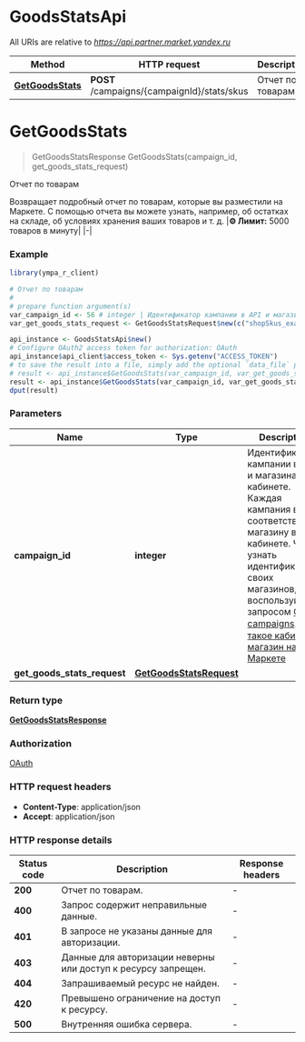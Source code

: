 # GoodsStatsApi

All URIs are relative to *https://api.partner.market.yandex.ru*

Method | HTTP request | Description
------------- | ------------- | -------------
[**GetGoodsStats**](GoodsStatsApi.md#GetGoodsStats) | **POST** /campaigns/{campaignId}/stats/skus | Отчет по товарам


# **GetGoodsStats**
> GetGoodsStatsResponse GetGoodsStats(campaign_id, get_goods_stats_request)

Отчет по товарам

Возвращает подробный отчет по товарам, которые вы разместили на Маркете. С помощью отчета вы можете узнать, например, об остатках на складе, об условиях хранения ваших товаров и т. д.  |**⚙️ Лимит:** 5000 товаров в минуту| |-| 

### Example
```R
library(ympa_r_client)

# Отчет по товарам
#
# prepare function argument(s)
var_campaign_id <- 56 # integer | Идентификатор кампании в API и магазина в кабинете. Каждая кампания в API соответствует магазину в кабинете.  Чтобы узнать идентификаторы своих магазинов, воспользуйтесь запросом [GET campaigns](../../reference/campaigns/getCampaigns.md).  ℹ️ [Что такое кабинет и магазин на Маркете](https://yandex.ru/support/marketplace/account/introduction.html) 
var_get_goods_stats_request <- GetGoodsStatsRequest$new(c("shopSkus_example")) # GetGoodsStatsRequest | 

api_instance <- GoodsStatsApi$new()
# Configure OAuth2 access token for authorization: OAuth
api_instance$api_client$access_token <- Sys.getenv("ACCESS_TOKEN")
# to save the result into a file, simply add the optional `data_file` parameter, e.g.
# result <- api_instance$GetGoodsStats(var_campaign_id, var_get_goods_stats_requestdata_file = "result.txt")
result <- api_instance$GetGoodsStats(var_campaign_id, var_get_goods_stats_request)
dput(result)
```

### Parameters

Name | Type | Description  | Notes
------------- | ------------- | ------------- | -------------
 **campaign_id** | **integer**| Идентификатор кампании в API и магазина в кабинете. Каждая кампания в API соответствует магазину в кабинете.  Чтобы узнать идентификаторы своих магазинов, воспользуйтесь запросом [GET campaigns](../../reference/campaigns/getCampaigns.md).  ℹ️ [Что такое кабинет и магазин на Маркете](https://yandex.ru/support/marketplace/account/introduction.html)  | 
 **get_goods_stats_request** | [**GetGoodsStatsRequest**](GetGoodsStatsRequest.md)|  | 

### Return type

[**GetGoodsStatsResponse**](GetGoodsStatsResponse.md)

### Authorization

[OAuth](../README.md#OAuth)

### HTTP request headers

 - **Content-Type**: application/json
 - **Accept**: application/json

### HTTP response details
| Status code | Description | Response headers |
|-------------|-------------|------------------|
| **200** | Отчет по товарам. |  -  |
| **400** | Запрос содержит неправильные данные. |  -  |
| **401** | В запросе не указаны данные для авторизации. |  -  |
| **403** | Данные для авторизации неверны или доступ к ресурсу запрещен. |  -  |
| **404** | Запрашиваемый ресурс не найден. |  -  |
| **420** | Превышено ограничение на доступ к ресурсу. |  -  |
| **500** | Внутренняя ошибка сервера. |  -  |

